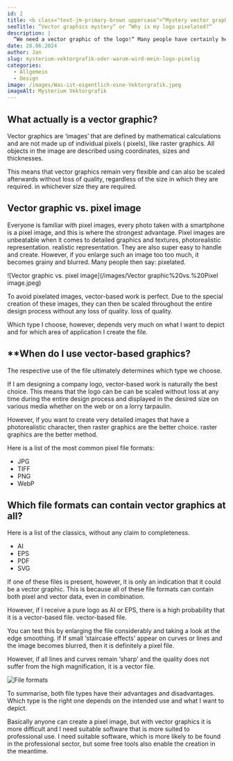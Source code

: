 ```yaml
---
id: 2
title: <b class="text-jm-primary-brown uppercase">“Mystery vector graphics“</b> or “Why is my logo pixelated?”
seoTitle: “Vector graphics mystery“ or “Why is my logo pixelated?“
description: |
  “We need a vector graphic of the logo!“ Many people have certainly heard this sentence before when they want to work with a service provider. But what exactly is a vector graphic? This blog article is about what a vector graphic is and what it is needed for. First things first: it's not enough to rename your Logo.png file to Logo.svg or Logo.eps - too bad, but first things first.
date: 28.06.2024
author: Jan
slug: mysterium-vektorgrafik-oder-warum-wird-mein-logo-pixelig
categories:
  - Allgemein
  - Design
image: /images/Was-ist-eigentlich-eine-Vektorgrafik.jpeg
imageAlt: Mysterium Vektorgrafik
---
```


## **What actually is a vector graphic?**

Vector graphics are ‘images’ that are defined by mathematical calculations and are not made up of individual pixels (
pixels), like raster graphics. All objects in the image are described using coordinates, sizes and
thicknesses.

This means that vector graphics remain very flexible and can also be scaled afterwards without loss of quality,
regardless of the size in which they are required.
in whichever size they are required.

## **Vector graphic vs. pixel image**

Everyone is familiar with pixel images, every photo taken with a smartphone is a pixel image, and this is where the
strongest advantage. Pixel images are unbeatable when it comes to detailed graphics and textures, photorealistic
representation.
realistic representation. They are also super easy to handle and create. However, if you enlarge such an image too
too much, it becomes grainy and blurred. Many people then say: pixelated.

![Vector graphic vs. pixel image](/images/Vector graphic%20vs.%20Pixel image.jpeg)

To avoid pixelated images, vector-based work is perfect. Due to the special creation
of these images, they can then be scaled throughout the entire design process without any loss of quality.
loss of quality.

Which type I choose, however, depends very much on what I want to depict and for which area of application
I create the file.

## **When do I use vector-based graphics?

The respective use of the file ultimately determines which type we choose.

If I am designing a company logo, vector-based work is naturally the best choice. This means that the logo can be
can be scaled without loss at any time during the entire design process and displayed in the desired size on various
media
whether on the web or on a lorry tarpaulin.

However, if you want to create very detailed images that have a photorealistic character, then raster graphics are the
better choice. raster graphics are the better method.

Here is a list of the most common pixel file formats:

- JPG
- TIFF
- PNG
- WebP

## **Which file formats can contain vector graphics at all?**

Here is a list of the classics, without any claim to completeness.

- AI
- EPS
- PDF
- SVG

If one of these files is present, however, it is only an indication that it could be a vector graphic.
This is because all of these file formats can contain both pixel and vector data, even in combination.

However, if I receive a pure logo as AI or EPS, there is a high probability that it is a vector-based file.
vector-based file.

You can test this by enlarging the file considerably and taking a look at the edge smoothing. If
If small ‘staircase effects’ appear on curves or lines and the image becomes blurred, then it is definitely a pixel
file.

However, if all lines and curves remain ‘sharp’ and the quality does not suffer from the high magnification,
it is a vector file.

![File formats](/images/Fileformats.jpeg)

To summarise, both file types have their advantages and disadvantages. Which
type is the right one depends on the intended use and what I want to depict.

Basically anyone can create a pixel image, but with vector graphics it is more difficult and I need suitable software
that is more suited to professional use.
I need suitable software, which is more likely to be found in the professional sector, but some free tools also enable
the
creation in the meantime.

